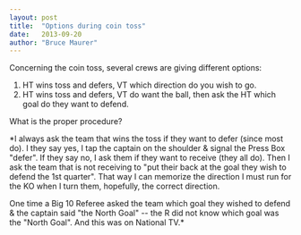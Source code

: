 ```yaml
---
layout: post
title:  "Options during coin toss"
date:   2013-09-20
author: "Bruce Maurer"
---
```


Concerning the coin toss, several crews are giving different options:

1. HT wins toss and defers, VT which direction do you wish to go.
2. HT wins toss and defers, VT do want the ball, then ask the HT which goal do they
want to defend.

What is the proper procedure?

*I always ask the team that wins the toss if they want to defer (since most do).
I they say yes, I tap the captain on the shoulder & signal the Press Box
"defer". If they say no, I ask them if they want to receive (they all do). Then
I ask the team that is not receiving to "put their back at the goal they wish to
defend the 1st quarter". That way I can memorize the direction I must run for
the KO when I turn them, hopefully, the correct direction.

One time a Big 10 Referee asked the team which goal they wished to defend & the
captain said "the North Goal" -- the R did not know which goal was the "North
Goal". And this was on National TV.*
